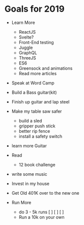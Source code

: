# Goals for 2019
- Learn More  
  - ReactJS  
  - Svelte?
  - Front-End testing
  - Juggle
  - GraphQL
  - ThreeJS
  - ES6
  - Greensock and animations
  - Read more articles

- Speak at Word Camp
- Build a Bass guitar(kit)
- Finish up guitar and lap steel
- Make my table saw safer
  - build a sled
  - gripper push stick
  - better rip fence
  - install a safety switch
- learn more Guitar
- Read  
  - 12 book challenge  
- write some music  
- Invest in my house  
- Get Old 401K over to the new one
- Run More
  - do 3 - 5k runs
    [ ]
    [ ]
    [ ]
  - Run a 10k on your own